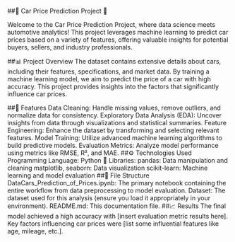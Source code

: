##🚗 Car Price Prediction Project 🚗

Welcome to the Car Price Prediction Project, where data science meets automotive analytics! This project leverages machine learning to predict car prices based on a variety of features, offering valuable insights for potential buyers, sellers, and industry professionals.

##📊 Project Overview
The dataset contains extensive details about cars, including their features, specifications, and market data. By training a machine learning model, we aim to predict the price of a car with high accuracy. This project provides insights into the factors that significantly influence car prices.

##🚀 Features
Data Cleaning: Handle missing values, remove outliers, and normalize data for consistency.
Exploratory Data Analysis (EDA): Uncover insights from data through visualizations and statistical summaries.
Feature Engineering: Enhance the dataset by transforming and selecting relevant features.
Model Training: Utilize advanced machine learning algorithms to build predictive models.
Evaluation Metrics: Analyze model performance using metrics like RMSE, R², and MAE.
##⚙️ Technologies Used
Programming Language: Python 🐍
Libraries:
pandas: Data manipulation and cleaning
matplotlib, seaborn: Data visualization
scikit-learn: Machine learning and model evaluation
##📂 File Structure
DataCars_Prediction_of_Prices.ipynb: The primary notebook containing the entire workflow from data preprocessing to model evaluation.
Dataset: The dataset used for this analysis (ensure you load it appropriately in your environment).
README.md: This documentation file.
##📈 Results
The final model achieved a high accuracy with [insert evaluation metric results here].
Key factors influencing car prices were [list some influential features like age, mileage, etc.].
